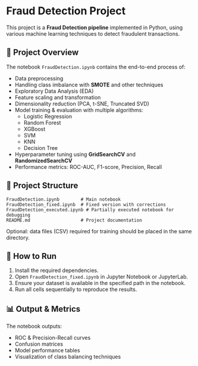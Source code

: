 # Fraud Detection Project

This project is a **Fraud Detection pipeline** implemented in Python, using various machine learning techniques to detect fraudulent transactions.

## 📌 Project Overview
The notebook `FraudDetection.ipynb` contains the end-to-end process of:
- Data preprocessing
- Handling class imbalance with **SMOTE** and other techniques
- Exploratory Data Analysis (EDA)
- Feature scaling and transformation
- Dimensionality reduction (PCA, t-SNE, Truncated SVD)
- Model training & evaluation with multiple algorithms:
  - Logistic Regression
  - Random Forest
  - XGBoost
  - SVM
  - KNN
  - Decision Tree
- Hyperparameter tuning using **GridSearchCV** and **RandomizedSearchCV**
- Performance metrics: ROC-AUC, F1-score, Precision, Recall


## 📂 Project Structure
```
FraudDetection.ipynb        # Main notebook
FraudDetection_fixed.ipynb  # Fixed version with corrections
FraudDetection_executed.ipynb # Partially executed notebook for debugging
README.md                   # Project documentation
```
Optional: data files (CSV) required for training should be placed in the same directory.

## 🚀 How to Run
1. Install the required dependencies.
2. Open `FraudDetection_fixed.ipynb` in Jupyter Notebook or JupyterLab.
3. Ensure your dataset is available in the specified path in the notebook.
4. Run all cells sequentially to reproduce the results.

## 📊 Output & Metrics
The notebook outputs:
- ROC & Precision-Recall curves
- Confusion matrices
- Model performance tables
- Visualization of class balancing techniques



